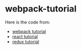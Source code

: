# webpack-tutorial

Here is the code from:

- [webpack tutorial][]
- [react tutorial][]
- [redux tutorial][]

[webpack tutorial]: http://webpack.github.io/docs/tutorials/getting-started/
[react tutorial]: http://tylermcginnis.com/react-js-tutorial-1-5-utilizing-webpack-and-babel-to-build-a-react-js-app/
[redux tutorial]: http://redux.js.org/docs/basics/index.html
